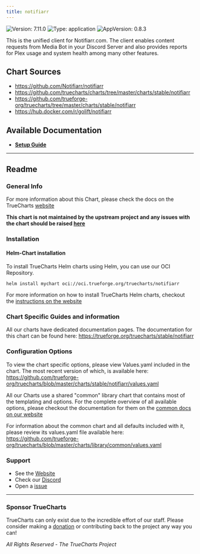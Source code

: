 ```yaml
---
title: notifiarr
---
```


![Version: 7.11.0](https://img.shields.io/badge/Version-7.11.0-informational?style=flat-square) ![Type: application](https://img.shields.io/badge/Type-application-informational?style=flat-square) ![AppVersion: 0.8.3](https://img.shields.io/badge/AppVersion-0.8.3-informational?style=flat-square)

This is the unified client for Notifiarr.com. The client enables content requests from Media Bot in your Discord Server and also provides reports for Plex usage and system health among many other features.

## Chart Sources

- https://github.com/Notifiarr/notifiarr
- https://github.com/truecharts/charts/tree/master/charts/stable/notifiarr
- https://github.com/trueforge-org/truecharts/tree/master/charts/stable/notifiarr
- https://hub.docker.com/r/golift/notifiarr

## Available Documentation

- [**Setup Guide**](./how-to)


---

## Readme


### General Info

For more information about this Chart, please check the docs on the TrueCharts [website](https://trueforge.org/truecharts/stable/notifiarr)

**This chart is not maintained by the upstream project and any issues with the chart should be raised [here](https://github.com/trueforge-org/truecharts/issues/new/choose)**

### Installation

#### Helm-Chart installation

To install TrueCharts Helm charts using Helm, you can use our OCI Repository.

`helm install mychart oci://oci.trueforge.org/truecharts/notifiarr`

For more information on how to install TrueCharts Helm charts, checkout the [instructions on the website](https://trueforge.org/truecharts/guides/)

### Chart Specific Guides and information

All our charts have dedicated documentation pages.
The documentation for this chart can be found here:
https://trueforge.org/truecharts/stable/notifiarr

### Configuration Options

To view the chart specific options, please view Values.yaml included in the chart.
The most recent version of which, is available here: https://github.com/trueforge-org/truecharts/blob/master/charts/stable/notifiarr/values.yaml

All our Charts use a shared "common" library chart that contains most of the templating and options.
For the complete overview of all available options, please checkout the documentation for them on the [common docs on our website](https://trueforge.org/truecharts-common/)

For information about the common chart and all defaults included with it, please review its values.yaml file available here: https://github.com/trueforge-org/truecharts/blob/master/charts/library/common/values.yaml

### Support

- See the [Website](https://truecharts.org)
- Check our [Discord](https://discord.gg/tVsPTHWTtr)
- Open a [issue](https://github.com/trueforge-org/truecharts/issues/new/choose)

---

### Sponsor TrueCharts

TrueCharts can only exist due to the incredible effort of our staff.
Please consider making a [donation](https://trueforge.org/general/sponsor/) or contributing back to the project any way you can!

_All Rights Reserved - The TrueCharts Project_
